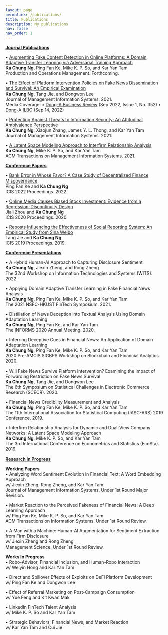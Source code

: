 ```yaml
---
layout: page
permalink: /publications/
title: Publications
description: My publications
nav: false
nav_order: 1
---
```


<strong><u>Journal Publications</u></strong>

•	<a href="https://onlinelibrary.wiley.com/doi/abs/10.1111/poms.13959 ">Augmenting Fake Content Detection in Online Platforms: A Domain Adaptive Transfer Learning via Adversarial Training Approach</a><br>
<strong>Ka Chung Ng</strong>, Ping Fan Ke, Mike K. P. So, and Kar Yan Tam<br>
Production and Operations Management. Forthcoming.


•	<a href="https://www.tandfonline.com/doi/full/10.1080/07421222.2021.1990612">The Effect of Platform Intervention Policies on Fake News Dissemination and Survival: An Empirical Examination</a><br>
<strong>Ka Chung Ng</strong>, Tang Jie, and Dongwon Lee<br>
Journal of Management Information Systems. 2021. <br>
Media Coverage: 
•	<a href="https://dbr.donga.com/article/view/1202/article_no/10562/ac/magazine">Dong-A Business Review</a> (Sep 2022, Issue 1, No. 352)
•	<a href="https://www.donga.com/news/Economy/article/all/20220913/115435247/1">Dong-A ILBO</a> (Sep 14, 2022)


•	<a href="https://www.tandfonline.com/doi/full/10.1080/07421222.2021.1962601">Protecting Against Threats to Information Security: An Attitudinal Ambivalence Perspective</a><br>
<strong>Ka Chung Ng</strong>, Xiaojun Zhang, James Y. L. Thong, and Kar Yan Tam<br>
Journal of Management Information Systems. 2021.


•	<a href="https://dl.acm.org/doi/10.1145/3424240">A Latent Space Modeling Approach to Interfirm Relationship Analysis</a><br>
<strong>Ka Chung Ng</strong>, Mike K. P. So, and Kar Yan Tam<br>
ACM Transactions on Management Information Systems. 2021.




<strong><u>Conference Papers</u></strong>

•	<a href="https://aisel.aisnet.org/icis2022/blockchain/blockchain/12">Bank Error in Whose Favor? A Case Study of Decentralized Finance Misgovernance</a><br>
Ping Fan Ke and <strong>Ka Chung Ng</strong><br>
ICIS 2022 Proceedings. 2022.


•	<a href="https://aisel.aisnet.org/icis2020/social_media/social_media/3">Online Media Causes Biased Stock Investment: Evidence from a Regression-Discontinuity Design</a><br>
Jiali Zhou and <strong>Ka Chung Ng</strong><br>
ICIS 2020 Proceedings. 2020.


•	<a href="https://aisel.aisnet.org/icis2019/crowds_social/crowds_social/13">Reposts Influencing the Effectiveness of Social Reporting System: An Empirical Study from Sina Weibo</a><br>
Tang Jie and <strong>Ka Chung Ng</strong><br>
ICIS 2019 Proceedings. 2019.



<strong><u>Conference Presentations</u></strong>

•	A Hybrid Human-AI Approach to Capturing Disclosure Sentiment<br>
<strong>Ka Chung Ng</strong>, Jiexin Zheng, and Rong Zheng <br>
The 32nd Workshop on Information Technologies and Systems (WITS). 2022.

•	Applying Domain Adaptive Transfer Learning in Fake Financial News Analysis<br>
<strong>Ka Chung Ng</strong>, Ping Fan Ke, Mike K. P. So, and Kar Yan Tam<br>
The 2021 NSFC-HKUST FinTech Symposium. 2021.

•	Distillation of News Deception into Textual Analysis Using Domain Adaptation Learning<br>
<strong>Ka Chung Ng</strong>, Ping Fan Ke, and Kar Yan Tam<br>
The INFORMS 2020 Annual Meeting. 2020.

•	Inferring Deceptive Cues in Financial News: An Application of Domain Adaptation Learning<br>
<strong>Ka Chung Ng</strong>, Ping Fan Ke, Mike K. P. So, and Kar Yan Tam<br>
2020 Pre-AMCIS SIGBPS Workshop on Blockchain and Financial Analytics. 2020.

•	Will Fake News Survive Platform Intervention? Examining the Impact of Forwarding Restriction on Fake News Survival <br>
<strong>Ka Chung Ng</strong>, Tang Jie, and Dongwon Lee<br>
The 6th Symposium on Statistical Challenges in Electronic Commerce Research (SCECR). 2020.

•	Financial News Credibility Measurement and Analysis <br>
<strong>Ka Chung Ng</strong>, Ping Fan Ke, Mike K. P. So, and Kar Yan Tam<br>
The 11th International Association for Statistical Computing (IASC-ARS) 2019 Conference. 2019.

•	Interfirm Relationship Analysis for Dynamic and Dual-View Company Networks: A Latent Space Modeling Approach<br>
<strong>Ka Chung Ng</strong>, Mike K. P. So, and Kar Yan Tam<br>
The 3rd International Conference on Econometrics and Statistics (EcoSta). 2019.



<strong><u>Research in Progress</u></strong>

<strong>Working Papers</strong><br>
•	Analyzing Word Sentiment Evolution in Financial Text: A Word Embedding Approach <br>
w/ Jiexin Zheng, Rong Zheng, and Kar Yan Tam<br>
Journal of Management Information Systems. Under 1st Round Major Revision.

•	Market Reaction to the Perceived Fakeness of Financial News: A Deep Learning Approach <br>
w/ Ping Fan Ke, Mike K. P. So, and Kar Yan Tam<br>
ACM Transactions on Information Systems. Under 1st Round Review.

•	A Man with a Machine: Human-AI Augmentation for Sentiment Extraction from Firm Disclosure <br>
w/ Jiexin Zheng and Rong Zheng<br>
Management Science. Under 1st Round Review.


<strong>Works In Progress</strong><br>
•	Robo-Advisor, Financial Inclusion, and Human-Robo Interaction<br>
w/ Weiyin Hong and Kar Yan Tam

•	Direct and Spillover Effects of Exploits on DeFi Platform Development<br>
w/ Ping Fan Ke and Dongwon Lee

•	Effect of Referral Marketing on Post-Campaign Consumption<br>
w/ Yue Feng and Kit Kwan Mak

•	LinkedIn FinTech Talent Analysis<br>
w/ Mike K. P. So and Kar Yan Tam

•	Strategic Behaviors, Financial News, and Market Reaction<br>
w/ Kar Yan Tam and Cui Jie





